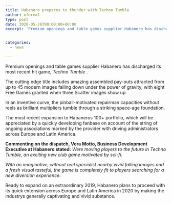 ```yaml
---
title: Habanero prepares to thunder with Techno Tumble
author: xforeal 
type: post
date: 2020-05-26T00:00:00+00:00
excerpt: 'Premium openings and table games supplier Habanero has discharged its most recent hit game, Techno Tumble '


categories:
  - news

---
```

Premium openings and table games supplier Habanero has discharged its most recent hit game, _Techno Tumble_ . 

The cutting edge title includes amazing assembled pay-outs attracted from up to 45 modern images falling down under the power of gravity, with eight Free Games granted when three Scatter images show up. 

In an inventive curve, the pinball-motivated repairman capacities without reels as brilliant multipliers tumble through a striking space-age foundation. 

The most recent expansion to Habaneros 100+ portfolio, which will be appreciated by a quickly developing fanbase on account of the string of ongoing associations marked by the provider with driving administrators across Europe and Latin America. 

**Commenting on the dispatch, Vera Motto, Business Development Executive at Habanero stated:** _Were moving players to the future in Techno Tumble, an exciting new club game motivated by sci-fi._ 

_With an imaginative, without reel specialist nearby vivid falling images and a fresh visual tasteful, the game is completely fit to players searching for a new diversion experience._ 

Ready to expand on an extraordinary 2019, Habanero plans to proceed with its quick extension across Europe and Latin America in 2020 by making the industrys generally captivating and vivid substance.